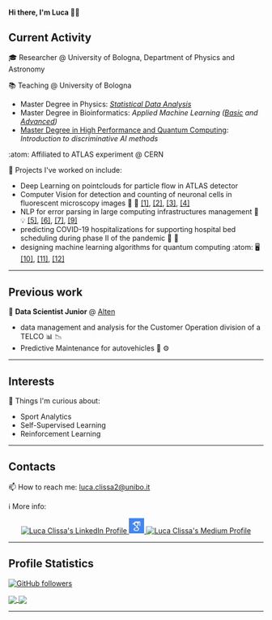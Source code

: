 #### Hi there, I'm Luca 🙂👋

<!--
**clissa/clissa** is a ✨ _special_ ✨ repository because its `README.md` (this file) appears on your GitHub profile.

Here are some ideas to get you started:

- 🔭 I’m currently working on ...
- 🌱 I’m currently learning ...
- 👯 I’m looking to collaborate on ...
- 🤔 I’m looking for help with ...
- 💬 Ask me about ...
- 📫 How to reach me: ...
- 😄 Pronouns: ...
- ⚡ Fun fact: ...
-->

## Current Activity
🎓 Researcher @ University of Bologna, Department of Physics and Astronomy

📚 Teaching @ University of Bologna
 - Master Degree in Physics: [_Statistical Data Analysis_](https://www.unibo.it/it/studiare/dottorati-master-specializzazioni-e-altra-formazione/insegnamenti/insegnamento/2024/433558)
 - Master Degree in Bioinformatics: _Applied Machine Learning ([Basic](https://www.unibo.it/it/studiare/dottorati-master-specializzazioni-e-altra-formazione/insegnamenti/insegnamento/2024/504318) and [Advanced](https://www.unibo.it/it/studiare/dottorati-master-specializzazioni-e-altra-formazione/insegnamenti/insegnamento/2024/455028))_
 - [Master Degree in High Performance and Quantum Computing](https://www.unibo.it/it/studiare/dottorati-master-specializzazioni-e-altra-formazione/master/2024-2025/high-performance-and-quantum-computing): _Introduction to discriminative AI methods_

:atom: Affiliated to ATLAS experiment @ CERN

📝 Projects I've worked on include:
  - Deep Learning on pointclouds for particle flow in ATLAS detector
  - Computer Vision for detection and counting of neuronal cells in fluorescent microscopy images 🔬 📸 [[1]](https://www.nature.com/articles/s41598-021-01929-5), [[2]](https://www.nature.com/articles/s41597-024-03005-9), [[3]](https://link.springer.com/chapter/10.1007/978-3-031-51023-6_16), [[4]](https://amsacta.unibo.it/id/eprint/7347/)
  - NLP for error parsing in large computing infrastructures management 💾 💡 [[5]](https://link.springer.com/article/10.1007/s41781-022-00089-z), [[6]](https://www.frontiersin.org/journals/big-data/articles/10.3389/fdata.2023.1271639/full), [[7]](https://www.frontiersin.org/journals/big-data/articles/10.3389/fdata.2021.753409/full), [[9]](https://www.epj-conferences.org/articles/epjconf/pdf/2020/21/epjconf_chep2020_03017.pdf)
  - predicting COVID-19 hospitalizations for supporting hospital bed scheduling during phase II of the pandemic 🛌 🏥
  - designing machine learning algorithms for quantum computing :atom: 🖥️ [[10]](https://www.ncbi.nlm.nih.gov/pmc/articles/PMC7304770/), [[11]](https://arxiv.org/pdf/2303.05428), [[12]](https://ietresearch.onlinelibrary.wiley.com/doi/full/10.1049/qtc2.12087)

---

## Previous work

💼 **Data Scientist Junior** @ [Alten](https://www.alten.it/)
  - data management and analysis for the Customer Operation division of a TELCO 📊 📉
  - Predictive Maintenance for autovehicles 🔧 ⚙️

---

## Interests

🤔 Things I'm curious about:
  - Sport Analytics
  - Self-Supervised Learning
  - Reinforcement Learning

---

## Contacts

📫 How to reach me: <luca.clissa2@unibo.it> 

ℹ️ More info:

<p align="center">

  <a href="https://www.linkedin.com/in/luca-clissa-b3908695/">
    <img src="https://www.vectorlogo.zone/logos/linkedin/linkedin-icon.svg" alt="Luca Clissa's LinkedIn Profile" height="30" width="30">
  </a>
  
  <a href="https://scholar.google.com/citations?user=8CR1h-MAAAAJ&hl=it">
    <img src="https://raw.githubusercontent.com/edent/SuperTinyIcons/master/images/svg/google_scholar.svg" alt="Luca Clissa's Google Scholar Profile" height="30" width="30">
  </a>
 
  <a href="https://medium.com/@luca.clissa">
    <img src="https://seeklogo.com/images/M/medium-logo-F0ACFCCD58-seeklogo.com.png" alt="Luca Clissa's Medium Profile" height="17" width="30">
  </a>
  
</p>



--- 

## Profile Statistics

<!--
[![Anurag's GitHub stats](https://github-readme-stats.vercel.app/api?username=clissa)](https://github.com/anuraghazra/github-readme-stats)
[![Top Langs](https://github-readme-stats.vercel.app/api/top-langs/?username=clissa&layout=compact&hide=javascript,html)](https://github.com/anuraghazra/github-readme-stats)
-->

[![GitHub followers](https://img.shields.io/github/followers/clissa?style=social)](https://github.com/clissa)

<a href="https://github.com/anuraghazra/github-readme-stats">
  <img align="center" src="https://github-readme-stats.vercel.app/api?username=clissa&theme=algolia&show_icons=true&custom_title=Luca's GitHub stats&count_private=true" />
</a>
<a href="https://github.com/anuraghazra/github-readme-stats">
  <img align="center" src="https://github-readme-stats.vercel.app/api/top-langs/?username=clissa&hide=javascript,html,css&theme=algolia&card_width=495" />
</a>

--- 

<!--
<h2 align="center">Languages and tools </h2>

<p align="center">
<code><img height="40" src="https://www.vectorlogo.zone/logos/r-project/r-project-icon.svg"></code> 
<code><img height="36" src="https://raw.githubusercontent.com/cncf/landscape/master/hosted_logos/rstudio.svg"></code> 
<code><img height="43" src="https://raw.githubusercontent.com/github/explore/80688e429a7d4ef2fca1e82350fe8e3517d3494d/topics/git/git.png"></code>
<code><img height="43" src="https://raw.githubusercontent.com/github/explore/80688e429a7d4ef2fca1e82350fe8e3517d3494d/topics/python/python.png"></code> 
<code><img height="35" src="https://raw.githubusercontent.com/github/explore/80688e429a7d4ef2fca1e82350fe8e3517d3494d/topics/postgresql/postgresql.png"></code>
<code><img height="35" src="https://www.vectorlogo.zone/logos/sas/sas-icon.svg"></code> 
<code><img height="35" src="https://raw.githubusercontent.com/file-icons/icons/master/svg/KNIME.svg"></code> 
<code><img height="35" src="https://raw.githubusercontent.com/file-icons/icons/master/svg/LaTeX.svg"></code> 
 
 
</p>
-->
